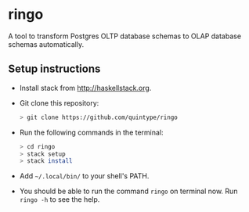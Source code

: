 # ringo
 A tool to transform Postgres OLTP database schemas to OLAP database schemas automatically.
 
## Setup instructions
- Install stack from http://haskellstack.org.
- Git clone this repository:

  ```sh
  > git clone https://github.com/quintype/ringo
  ```
- Run the following commands in the terminal:

  ```sh
  > cd ringo
  > stack setup
  > stack install
  ```
- Add `~/.local/bin/` to your shell's PATH.
- You should be able to run the command `ringo` on terminal now. Run `ringo -h` to see the help.
